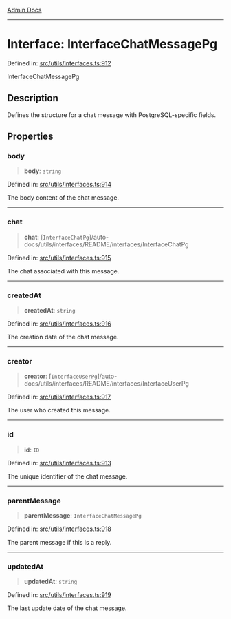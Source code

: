[Admin Docs](/)

***

# Interface: InterfaceChatMessagePg

Defined in: [src/utils/interfaces.ts:912](https://github.com/PalisadoesFoundation/talawa-admin/blob/main/src/utils/interfaces.ts#L912)

InterfaceChatMessagePg

## Description

Defines the structure for a chat message with PostgreSQL-specific fields.

## Properties

### body

> **body**: `string`

Defined in: [src/utils/interfaces.ts:914](https://github.com/PalisadoesFoundation/talawa-admin/blob/main/src/utils/interfaces.ts#L914)

The body content of the chat message.

***

### chat

> **chat**: [`InterfaceChatPg`]/auto-docs/utils/interfaces/README/interfaces/InterfaceChatPg

Defined in: [src/utils/interfaces.ts:915](https://github.com/PalisadoesFoundation/talawa-admin/blob/main/src/utils/interfaces.ts#L915)

The chat associated with this message.

***

### createdAt

> **createdAt**: `string`

Defined in: [src/utils/interfaces.ts:916](https://github.com/PalisadoesFoundation/talawa-admin/blob/main/src/utils/interfaces.ts#L916)

The creation date of the chat message.

***

### creator

> **creator**: [`InterfaceUserPg`]/auto-docs/utils/interfaces/README/interfaces/InterfaceUserPg

Defined in: [src/utils/interfaces.ts:917](https://github.com/PalisadoesFoundation/talawa-admin/blob/main/src/utils/interfaces.ts#L917)

The user who created this message.

***

### id

> **id**: `ID`

Defined in: [src/utils/interfaces.ts:913](https://github.com/PalisadoesFoundation/talawa-admin/blob/main/src/utils/interfaces.ts#L913)

The unique identifier of the chat message.

***

### parentMessage

> **parentMessage**: `InterfaceChatMessagePg`

Defined in: [src/utils/interfaces.ts:918](https://github.com/PalisadoesFoundation/talawa-admin/blob/main/src/utils/interfaces.ts#L918)

The parent message if this is a reply.

***

### updatedAt

> **updatedAt**: `string`

Defined in: [src/utils/interfaces.ts:919](https://github.com/PalisadoesFoundation/talawa-admin/blob/main/src/utils/interfaces.ts#L919)

The last update date of the chat message.
